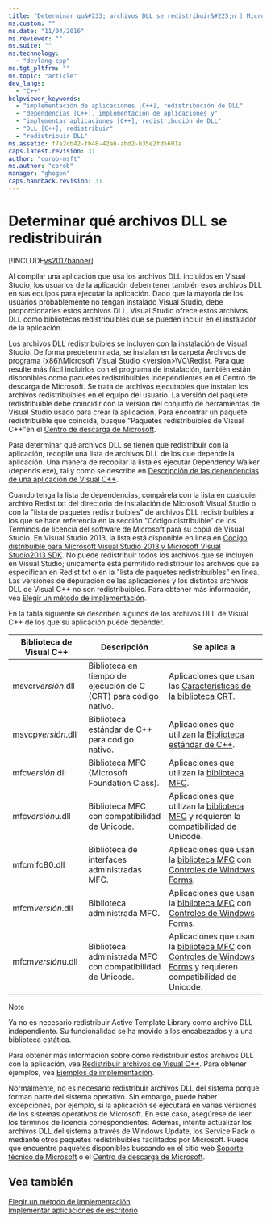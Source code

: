 ```yaml
---
title: "Determinar qu&#233; archivos DLL se redistribuir&#225;n | Microsoft Docs"
ms.custom: ""
ms.date: "11/04/2016"
ms.reviewer: ""
ms.suite: ""
ms.technology: 
  - "devlang-cpp"
ms.tgt_pltfrm: ""
ms.topic: "article"
dev_langs: 
  - "C++"
helpviewer_keywords: 
  - "implementación de aplicaciones [C++], redistribución de DLL"
  - "dependencias [C++], implementación de aplicaciones y"
  - "implementar aplicaciones [C++], redistribución de DLL"
  - "DLL [C++], redistribuir"
  - "redistribuir DLL"
ms.assetid: f7a2cb42-fb48-42ab-abd2-b35e2fd5601a
caps.latest.revision: 31
author: "corob-msft"
ms.author: "corob"
manager: "ghogen"
caps.handback.revision: 31
---
```

# Determinar qu&#233; archivos DLL se redistribuir&#225;n
[!INCLUDE[vs2017banner](../assembler/inline/includes/vs2017banner.md)]

Al compilar una aplicación que usa los archivos DLL incluidos en Visual Studio, los usuarios de la aplicación deben tener también esos archivos DLL en sus equipos para ejecutar la aplicación.  Dado que la mayoría de los usuarios probablemente no tengan instalado Visual Studio, debe proporcionarles estos archivos DLL.  Visual Studio ofrece estos archivos DLL como bibliotecas redistribuibles que se pueden incluir en el instalador de la aplicación.  
  
 Los archivos DLL redistribuibles se incluyen con la instalación de Visual Studio.  De forma predeterminada, se instalan en la carpeta Archivos de programa \(x86\)\\Microsoft Visual Studio \<versión\>\\VC\\Redist.  Para que resulte más fácil incluirlos con el programa de instalación, también están disponibles como paquetes redistribuibles independientes en el Centro de descarga de Microsoft.  Se trata de archivos ejecutables que instalan los archivos redistribuibles en el equipo del usuario.  La versión del paquete redistribuible debe coincidir con la versión del conjunto de herramientas de Visual Studio usado para crear la aplicación.  Para encontrar un paquete redistribuible que coincida, busque "Paquetes redistribuibles de Visual C\+\+"en el [Centro de descarga de Microsoft](http://go.microsoft.com/fwlink/p/?LinkId=158431).  
  
 Para determinar qué archivos DLL se tienen que redistribuir con la aplicación, recopile una lista de archivos DLL de los que depende la aplicación.  Una manera de recopilar la lista es ejecutar Dependency Walker \(depends.exe\), tal y como se describe en [Descripción de las dependencias de una aplicación de Visual C\+\+](../ide/understanding-the-dependencies-of-a-visual-cpp-application.md).  
  
 Cuando tenga la lista de dependencias, compárela con la lista en cualquier archivo Redist.txt del directorio de instalación de Microsoft Visual Studio o con la "lista de paquetes redistribuibles" de archivos DLL redistribuibles a los que se hace referencia en la sección "Código distribuible" de los Términos de licencia del software de Microsoft para su copia de Visual Studio.  En Visual Studio 2013, la lista está disponible en línea en [Código distribuible para Microsoft Visual Studio 2013 y Microsoft Visual Studio2013 SDK](http://go.microsoft.com/fwlink/p/?LinkId=313603).  No puede redistribuir todos los archivos que se incluyen en Visual Studio; únicamente está permitido redistribuir los archivos que se especifican en Redist.txt o en la "lista de paquetes redistribuibles" en línea. Las versiones de depuración de las aplicaciones y los distintos archivos DLL de Visual C\+\+ no son redistribuibles.  Para obtener más información, vea [Elegir un método de implementación](../ide/choosing-a-deployment-method.md).  
  
 En la tabla siguiente se describen algunos de los archivos DLL de Visual C\+\+ de los que su aplicación puede depender.  
  
|Biblioteca de Visual C\+\+|Descripción|Se aplica a|  
|--------------------------------|-----------------|-----------------|  
|msvcr*versión*.dll|Biblioteca en tiempo de ejecución de C \(CRT\) para código nativo.|Aplicaciones que usan las [Características de la biblioteca CRT](../c-runtime-library/crt-library-features.md).|  
|msvcp*versión*.dll|Biblioteca estándar de C\+\+ para código nativo.|Aplicaciones que utilizan la [Biblioteca estándar de C\+\+](../standard-library/cpp-standard-library-reference.md).|  
|mfc*versión*.dll|Biblioteca MFC \(Microsoft Foundation Class\).|Aplicaciones que utilizan la [biblioteca MFC](../mfc/mfc-desktop-applications.md).|  
|mfc*versión*u.dll|Biblioteca MFC con compatibilidad de Unicode.|Aplicaciones que utilizan la [biblioteca MFC](../mfc/mfc-desktop-applications.md) y requieren la compatibilidad de Unicode.|  
|mfcmifc80.dll|Biblioteca de interfaces administradas MFC.|Aplicaciones que usan la [biblioteca MFC](../mfc/mfc-desktop-applications.md) con [Controles de Windows Forms](../Topic/Windows%20Forms%20Controls.md).|  
|mfcm*versión*.dll|Biblioteca administrada MFC.|Aplicaciones que usan la [biblioteca MFC](../mfc/mfc-desktop-applications.md) con [Controles de Windows Forms](../Topic/Windows%20Forms%20Controls.md).|  
|mfcm*versión*u.dll|Biblioteca administrada MFC con compatibilidad de Unicode.|Aplicaciones que usan la [biblioteca MFC](../mfc/mfc-desktop-applications.md) con [Controles de Windows Forms](../Topic/Windows%20Forms%20Controls.md) y requieren compatibilidad de Unicode.|  
  
> [!NOTE]
>  Ya no es necesario redistribuir Active Template Library como archivo DLL independiente.  Su funcionalidad se ha movido a los encabezados y a una biblioteca estática.  
  
 Para obtener más información sobre cómo redistribuir estos archivos DLL con la aplicación, vea [Redistribuir archivos de Visual C\+\+](../ide/redistributing-visual-cpp-files.md).  Para obtener ejemplos, vea [Ejemplos de implementación](../ide/deployment-examples.md).  
  
 Normalmente, no es necesario redistribuir archivos DLL del sistema porque forman parte del sistema operativo.  Sin embargo, puede haber excepciones, por ejemplo, si la aplicación se ejecutará en varias versiones de los sistemas operativos de Microsoft.  En este caso, asegúrese de leer los términos de licencia correspondientes.  Además, intente actualizar los archivos DLL del sistema a través de Windows Update, los Service Pack o mediante otros paquetes redistribuibles facilitados por Microsoft.  Puede que encuentre paquetes disponibles buscando en el sitio web [Soporte técnico de Microsoft](http://support.microsoft.com/) o el [Centro de descarga de Microsoft](http://go.microsoft.com/fwlink/p/?LinkId=158431).  
  
## Vea también  
 [Elegir un método de implementación](../ide/choosing-a-deployment-method.md)   
 [Implementar aplicaciones de escritorio](../ide/deploying-native-desktop-applications-visual-cpp.md)